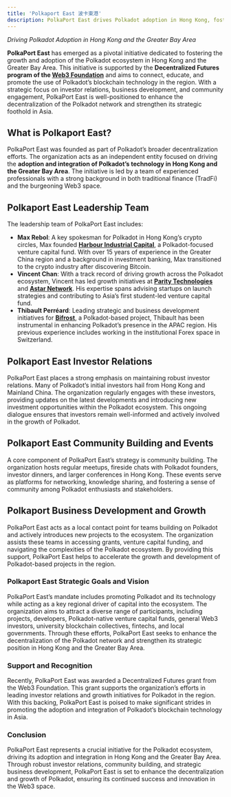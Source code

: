 ```yaml
---
title: 'Polkaport East 波卡東港'
description: PolkaPort East drives Polkadot adoption in Hong Kong, fostering community growth and investor relations for the decentralized ecosystem.
---
```


*Driving Polkadot Adoption in Hong Kong and the Greater Bay Area*

**PolkaPort East** has emerged as a pivotal initiative dedicated to fostering the growth and adoption of the Polkadot ecosystem in Hong Kong and the Greater Bay Area. This initiative is supported by the **Decentralized Futures program of the [Web3 Foundation](https://dablock.com/ecosystem/web3-foundation/)** and aims to connect, educate, and promote the use of Polkadot’s blockchain technology in the region. With a strategic focus on investor relations, business development, and community engagement, PolkaPort East is well-positioned to enhance the decentralization of the Polkadot network and strengthen its strategic foothold in Asia.

## What is Polkaport East?
PolkaPort East was founded as part of Polkadot’s broader decentralization efforts. The organization acts as an independent entity focused on driving the **adoption and integration of Polkadot’s technology in Hong Kong and the Greater Bay Area**. The initiative is led by a team of experienced professionals with a strong background in both traditional finance (TradFi) and the burgeoning Web3 space.

## Polkaport East Leadership Team
The leadership team of PolkaPort East includes:
- **Max Rebol**: A key spokesman for Polkadot in Hong Kong’s crypto circles, Max founded [**Harbour Industrial Capital**](https://dablock.com/ecosystem/harbour-industrial-capital/), a Polkadot-focused venture capital fund. With over 15 years of experience in the Greater China region and a background in investment banking, Max transitioned to the crypto industry after discovering Bitcoin.
- **Vincent Chan**: With a track record of driving growth across the Polkadot ecosystem, Vincent has led growth initiatives at [**Parity Technologies**](https://dablock.com/ecosystem/parity-technologies/) and [**Astar Network**](https://dablock.com/dapps/astar-network/). His expertise spans advising startups on launch strategies and contributing to Asia’s first student-led venture capital fund.
- **Thibault Perréard**: Leading strategic and business development initiatives for [**Bifrost**](https://dablock.com/dapps/bifrost/), a Polkadot-based project, Thibault has been instrumental in enhancing Polkadot’s presence in the APAC region. His previous experience includes working in the institutional Forex space in Switzerland.

## Polkaport East Investor Relations
PolkaPort East places a strong emphasis on maintaining robust investor relations. Many of Polkadot’s initial investors hail from Hong Kong and Mainland China. The organization regularly engages with these investors, providing updates on the latest developments and introducing new investment opportunities within the Polkadot ecosystem. This ongoing dialogue ensures that investors remain well-informed and actively involved in the growth of Polkadot.

## Polkaport East Community Building and Events
A core component of PolkaPort East’s strategy is community building. The organization hosts regular meetups, fireside chats with Polkadot founders, investor dinners, and larger conferences in Hong Kong. These events serve as platforms for networking, knowledge sharing, and fostering a sense of community among Polkadot enthusiasts and stakeholders.

## Polkaport Business Development and Growth
PolkaPort East acts as a local contact point for teams building on Polkadot and actively introduces new projects to the ecosystem. The organization assists these teams in accessing grants, venture capital funding, and navigating the complexities of the Polkadot ecosystem. By providing this support, PolkaPort East helps to accelerate the growth and development of Polkadot-based projects in the region.

### Polkaport East Strategic Goals and Vision
PolkaPort East’s mandate includes promoting Polkadot and its technology while acting as a key regional driver of capital into the ecosystem. The organization aims to attract a diverse range of participants, including projects, developers, Polkadot-native venture capital funds, general Web3 investors, university blockchain collectives, fintechs, and local governments. Through these efforts, PolkaPort East seeks to enhance the decentralization of the Polkadot network and strengthen its strategic position in Hong Kong and the Greater Bay Area.

### Support and Recognition
Recently, PolkaPort East was awarded a Decentralized Futures grant from the Web3 Foundation. This grant supports the organization’s efforts in leading investor relations and growth initiatives for Polkadot in the region. With this backing, PolkaPort East is poised to make significant strides in promoting the adoption and integration of Polkadot’s blockchain technology in Asia.

### Conclusion
PolkaPort East represents a crucial initiative for the Polkadot ecosystem, driving its adoption and integration in Hong Kong and the Greater Bay Area. Through robust investor relations, community building, and strategic business development, PolkaPort East is set to enhance the decentralization and growth of Polkadot, ensuring its continued success and innovation in the Web3 space.

